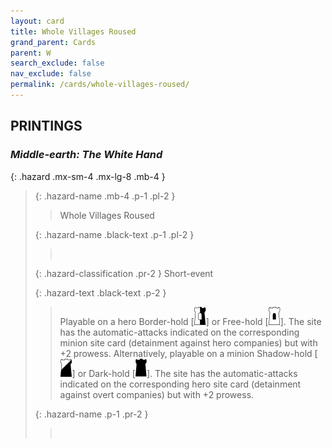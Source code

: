 ```yaml
---
layout: card
title: Whole Villages Roused
grand_parent: Cards
parent: W
search_exclude: false
nav_exclude: false
permalink: /cards/whole-villages-roused/
---
```


## PRINTINGS


### _Middle-earth: The White Hand_

{: .hazard .mx-sm-4 .mx-lg-8 .mb-4 }
> {: .hazard-name .mb-4 .p-1 .pl-2 }
> > <div class="hazard-mp"></div>
> > <div class="card-name">Whole Villages Roused</div>
>
> {: .hazard-name .black-text .p-1 .pl-2 }
> > &nbsp;
>
> {: .hazard-classification .pr-2 }
> Short-event
>
> {: .hazard-text .black-text .p-2 }
> > Playable on a hero Border-hold \[![](/assets/images/border-hold.svg)] or Free-hold \[![](/assets/images/free-hold.svg)]. The site has the automatic-attacks indicated on the corresponding minion site card (detainment against hero companies) but with +2 prowess. Alternatively, playable on a minion Shadow-hold \[![](/assets/images/shadow-hold.svg)] or Dark-hold \[![](/assets/images/dark-hold.svg)]. The site has the automatic-attacks indicated on the corresponding hero site card (detainment against overt companies) but with +2 prowess.  
>
> {: .hazard-name .p-1 .pr-2 }
> > <div class="card-shield"></div>
> > <div class="card-corruption">&nbsp;</div>
